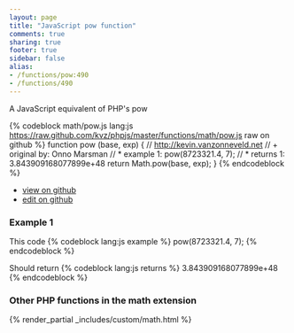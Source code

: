 ```yaml
---
layout: page
title: "JavaScript pow function"
comments: true
sharing: true
footer: true
sidebar: false
alias:
- /functions/pow:490
- /functions/490
---
```

<!-- Generated by Rakefile:build -->
A JavaScript equivalent of PHP's pow

{% codeblock math/pow.js lang:js https://raw.github.com/kvz/phpjs/master/functions/math/pow.js raw on github %}
function pow (base, exp) {
  // http://kevin.vanzonneveld.net
  // +   original by: Onno Marsman
  // *     example 1: pow(8723321.4, 7);
  // *     returns 1: 3.843909168077899e+48
  return Math.pow(base, exp);
}
{% endcodeblock %}

 - [view on github](https://github.com/kvz/phpjs/blob/master/functions/math/pow.js)
 - [edit on github](https://github.com/kvz/phpjs/edit/master/functions/math/pow.js)

### Example 1
This code
{% codeblock lang:js example %}
pow(8723321.4, 7);
{% endcodeblock %}

Should return
{% codeblock lang:js returns %}
3.843909168077899e+48
{% endcodeblock %}


### Other PHP functions in the math extension
{% render_partial _includes/custom/math.html %}
